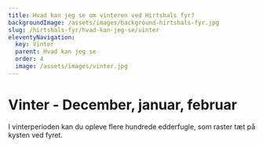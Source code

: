 ```yaml
---
title: Hvad kan jeg se om vinteren ved Hirtshals fyr?
backgroundImage: /assets/images/background-hirtshals-fyr.jpg
slug: /hirtshals-fyr/hvad-kan-jeg-se/vinter
eleventyNavigation:
  key: Vinter
  parent: Hvad kan jeg se
  order: 4
  image: /assets/images/vinter.jpg
---
```

# Vinter - December, januar, februar

I vinterperioden kan du opleve flere hundrede edderfugle, som raster tæt på kysten ved fyret.
